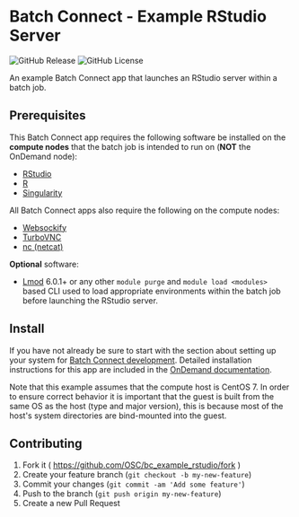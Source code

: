 # Batch Connect - Example RStudio Server

![GitHub Release](https://img.shields.io/github/release/osc/bc_example_rstudio.svg)
![GitHub License](https://img.shields.io/github/license/osc/bc_example_rstudio.svg)

An example Batch Connect app that launches an RStudio server within a
batch job.

## Prerequisites

This Batch Connect app requires the following software be installed on the
**compute nodes** that the batch job is intended to run on (**NOT** the
OnDemand node):

- [RStudio](https://www.rstudio.com/)
- [R](https://www.r-project.org/)
- [Singularity](https://www.sylabs.io/docs/)

All Batch Connect apps also require the following on the compute nodes:

- [Websockify](https://pypi.org/project/websockify/)
- [TurboVNC](https://turbovnc.org)
- [nc (netcat)](http://netcat.sourceforge.net/)

**Optional** software:

- [Lmod](https://www.tacc.utexas.edu/research-development/tacc-projects/lmod)
  6.0.1+ or any other `module purge` and `module load <modules>` based CLI
  used to load appropriate environments within the batch job before launching
  the RStudio server.

## Install

If you have not already be sure to start with the section about setting up your system for [Batch Connect development](https://osc.github.io/ood-documentation/master/app-development/interactive/setup.html). Detailed installation instructions for this app are included in the [OnDemand documentation](https://osc.github.io/ood-documentation/master/app-development/tutorials-interactive-apps/add-rstudio.html).

Note that this example assumes that the compute host is CentOS 7. In order to ensure correct behavior it is important that the guest is built from the same OS as the host (type and major version), this is because most of the host's system directories are bind-mounted into the guest.

## Contributing

1. Fork it ( https://github.com/OSC/bc_example_rstudio/fork )
2. Create your feature branch (`git checkout -b my-new-feature`)
3. Commit your changes (`git commit -am 'Add some feature'`)
4. Push to the branch (`git push origin my-new-feature`)
5. Create a new Pull Request
